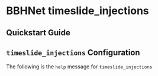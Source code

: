 # BBHNet timeslide_injections



## Quickstart Guide



## `timeslide_injections` Configuration
The following is the `help` message for `timeslide_injections`

